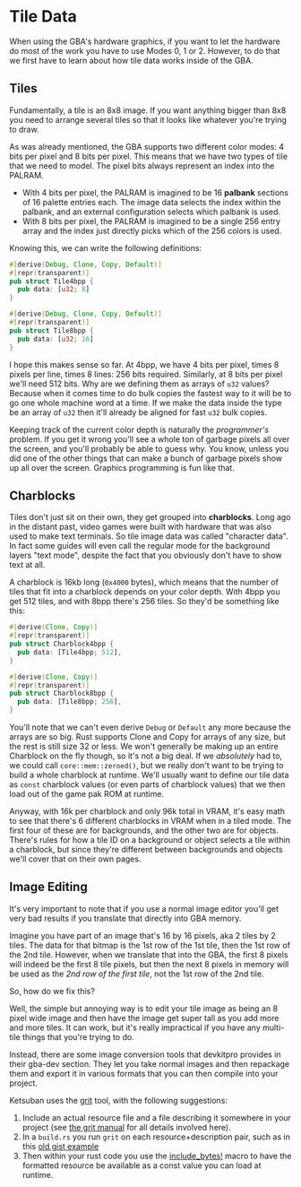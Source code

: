 # Tile Data

When using the GBA's hardware graphics, if you want to let the hardware do most
of the work you have to use Modes 0, 1 or 2. However, to do that we first have
to learn about how tile data works inside of the GBA.

## Tiles

Fundamentally, a tile is an 8x8 image. If you want anything bigger than 8x8 you
need to arrange several tiles so that it looks like whatever you're trying to
draw.

As was already mentioned, the GBA supports two different color modes: 4 bits per
pixel and 8 bits per pixel. This means that we have two types of tile that we
need to model. The pixel bits always represent an index into the PALRAM.

* With 4 bits per pixel, the PALRAM is imagined to be 16 **palbank** sections of
  16 palette entries each. The image data selects the index within the palbank,
  and an external configuration selects which palbank is used.
* With 8 bits per pixel, the PALRAM is imagined to be a single 256 entry array
  and the index just directly picks which of the 256 colors is used.

Knowing this, we can write the following definitions:

```rust
#[derive(Debug, Clone, Copy, Default)]
#[repr(transparent)]
pub struct Tile4bpp {
  pub data: [u32; 8]
}

#[derive(Debug, Clone, Copy, Default)]
#[repr(transparent)]
pub struct Tile8bpp {
  pub data: [u32; 16]
}
```

I hope this makes sense so far. At 4bpp, we have 4 bits per pixel, times 8
pixels per line, times 8 lines: 256 bits required. Similarly, at 8 bits per
pixel we'll need 512 bits. Why are we defining them as arrays of `u32` values?
Because when it comes time to do bulk copies the fastest way to it will be to go
one whole machine word at a time. If we make the data inside the type be an
array of `u32` then it'll already be aligned for fast `u32` bulk copies.

Keeping track of the current color depth is naturally the _programmer's_
problem. If you get it wrong you'll see a whole ton of garbage pixels all over
the screen, and you'll probably be able to guess why. You know, unless you did
one of the other things that can make a bunch of garbage pixels show up all over
the screen. Graphics programming is fun like that.

## Charblocks

Tiles don't just sit on their own, they get grouped into **charblocks**. Long
ago in the distant past, video games were built with hardware that was also used
to make text terminals. So tile image data was called "character data". In fact
some guides will even call the regular mode for the background layers "text
mode", despite the fact that you obviously don't have to show text at all.

A charblock is 16kb long (`0x4000` bytes), which means that the number of tiles
that fit into a charblock depends on your color depth. With 4bpp you get 512
tiles, and with 8bpp there's 256 tiles. So they'd be something like this:

```rust
#[derive(Clone, Copy)]
#[repr(transparent)]
pub struct Charblock4bpp {
  pub data: [Tile4bpp; 512],
}

#[derive(Clone, Copy)]
#[repr(transparent)]
pub struct Charblock8bpp {
  pub data: [Tile8bpp; 256],
}
```

You'll note that we can't even derive `Debug` or `Default` any more because the
arrays are so big. Rust supports Clone and Copy for arrays of any size, but the
rest is still size 32 or less. We won't generally be making up an entire
Charblock on the fly though, so it's not a big deal. If we _absolutely_ had to,
we could call `core::mem::zeroed()`, but we really don't want to be trying to
build a whole charblock at runtime. We'll usually want to define our tile data
as `const` charblock values (or even parts of charblock values) that we then
load out of the game pak ROM at runtime.

Anyway, with 16k per charblock and only 96k total in VRAM, it's easy math to see
that there's 6 different charblocks in VRAM when in a tiled mode. The first four
of these are for backgrounds, and the other two are for objects. There's rules
for how a tile ID on a background or object selects a tile within a charblock,
but since they're different between backgrounds and objects we'll cover that on
their own pages.

## Image Editing

It's very important to note that if you use a normal image editor you'll get
very bad results if you translate that directly into GBA memory.

Imagine you have part of an image that's 16 by 16 pixels, aka 2 tiles by 2
tiles. The data for that bitmap is the 1st row of the 1st tile, then the 1st row
of the 2nd tile. However, when we translate that into the GBA, the first 8
pixels will indeed be the first 8 tile pixels, but then the next 8 pixels in
memory will be used as the _2nd row of the first tile_, not the 1st row of the
2nd tile.

So, how do we fix this?

Well, the simple but annoying way is to edit your tile image as being an 8 pixel
wide image and then have the image get super tall as you add more and more
tiles. It can work, but it's really impractical if you have any multi-tile
things that you're trying to do.

Instead, there are some image conversion tools that devkitpro provides in their
gba-dev section. They let you take normal images and then repackage them and
export it in various formats that you can then compile into your project.

Ketsuban uses the [grit](http://www.coranac.com/projects/grit/) tool, with the
following suggestions:

1) Include an actual resource file and a file describing it somewhere in your
   project (see [the grit
   manual](http://www.coranac.com/man/grit/html/index.htm) for all details
   involved here).
2) In a `build.rs` you run `grit` on each resource+description pair, such as in
   this [old gist
   example](https://gist.github.com/ketsuban/526fa55fbef0a3ccd4c7cd6204f29f94)
3) Then within your rust code you use the
   [include_bytes!](https://doc.rust-lang.org/core/macro.include_bytes.html)
   macro to have the formatted resource be available as a const value you can
   load at runtime.
